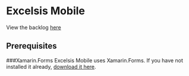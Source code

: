 Excelsis Mobile
===============
View the backlog [here](https://docs.google.com/document/d/1V8YXQh1_NAvQ_9YNo5njdSHFEQxdh90enG0bmWtlJ7E/edit?usp=sharing)

Prerequisites
-------------

###Xamarin.Forms
Excelsis Mobile uses Xamarin.Forms. If you have not installed it already, [download it here](https://xamarin.com/download).
